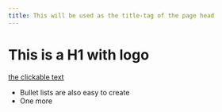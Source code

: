 ```yaml
---
title: This will be used as the title-tag of the page head
---
```


<meta content='text/html; charset=UTF-8' http-equiv='Content-Type'/>
<script src="http://code.jquery.com/jquery-latest.min.js"         type="text/javascript"></script>
<link href='http://fonts.googleapis.com/css?family=Goudy+Bookletter+1911' rel='stylesheet' type='text/css'>
<link rel="stylesheet" type="text/css" href="stylesheets/obstyles.css">
<title>Obrechtkerk Amsterdam</title>

# This is a H1 with logo

[the clickable text](http://xlson.com/)

* Bullet lists are also easy to create
* One more
